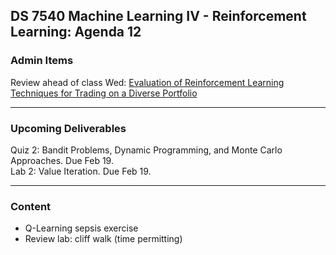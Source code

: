 ## DS 7540 Machine Learning IV - Reinforcement Learning: Agenda 12



### Admin Items

Review ahead of class Wed: [Evaluation of Reinforcement Learning Techniques for Trading on a Diverse Portfolio](https://arxiv.org/html/2309.03202v2)

---

### Upcoming Deliverables

Quiz 2: Bandit Problems, Dynamic Programming, and Monte Carlo Approaches. Due Feb 19.  
Lab 2: Value Iteration. Due Feb 19.

---

### Content

- Q-Learning sepsis exercise
- Review lab: cliff walk (time permitting)